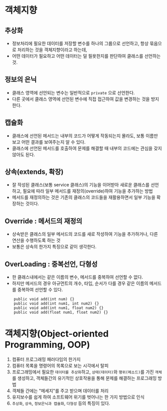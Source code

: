 # 객체지향
## 추상화
* 정보처리에 필요한 데이터를 저장할 변수를 하나의 그룹으로 선언하고, 항상 묶음으로 처리하는 것을 객체지향이라고 하는데,
* 어떤 데이터가 필요하고 어떤 데이터는 덜 필욧한지를 판단하여 클래스를 선언하는 것.

## 정보의 은닉
* 클래스 영역에 선언되는 변수는 일반적으로 ```private``` 으로 선언한다.
* 다른 곳에서 클래스 영역에 선언된 변수에 직접 접근하여 값을 변경하는 것을 방지한다.

## 캡슐화
* 클래스에 선언된 메서드는 내부의 코드가 어떻게 작동되는지 몰라도, 보통 이름만 보고 어떤 결과를 보여주는지 알 수 있다.
* 클래스에 선언된 메서드를 호출하여 문제를 해결할 때 내부의 코드에는 관심을 갖지 않아도 된다.

## 상속(extends, 확장)
* 잘 작성된 클래스(보통 service 클래스)의 기능을 이어받아 새로운 클래스를 선언하고, 필요에 따라 일부 메서드를 재정의(override)하여  기능을 추가하는 방법
* 메서드를 재정의하는 것은 기존의 클래스의 코드들을 재활용하면서 일부 기능을 확장하는 것이다.

## Override : 메서드의 재정의
* 상속받은 클래스의 일부 메서드의 코드를 새로 작성하여 기능을 추가하거나, 다른 연산을 수행하도록 하는 것
* 보통은 상속의 한가지 특징으로 같이 생각한다.

## OverLoading : 중복선언, 다형성
* 한 클래스내에서는 같은 이름의 변수, 메서드를 중복하여 선언할 수 없다.
* 하지만 메서드의 경우 아규먼트의 개수, 타입, 순서가 다를 경우 같은 이름의 메서드를 중복하여 선언할 수 있다.
```
	public void add(int num) {}
	public void add(int num1, int num2) {}
	public void add(int num1, float num2) {}
	public void add(float num1, float num2) {}
```

# 객체지향(Object-oriented Programming, OOP)
1. 컴퓨터 프로그래밍 패러다임의 한가지
2. 컴퓨터 목록을 명령어의 목록으로 보는 시각에서 탈피
3. 프로그래밍에서 필요한 ```데이터를 추상화```하고, ```상태(데이터)```와 ```행위(메소드)```를 가진 ```객체```를 생성하고, 객체들간의 유기적인 상호작용을 통해 문제를 해결하는 프로그래밍 방법
4. 객체들 간에는 "메세지"를 주고 받으며 데이터를 처리
5. 유지보수를 쉽게 하여 소프트웨어 위기를 벗어나는 한 가지 방법으로 인식
6. ```추상화```, ```상속```, ```정보은닉과 캡슐화```, ```다형성``` 등의 특징이 있다.

